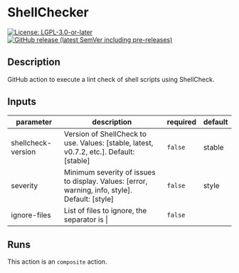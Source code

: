 # ShellChecker

[![License: LGPL-3.0-or-later](https://img.shields.io/badge/license-LGPL--3.0%2B-blue)](https://www.gnu.org/licenses/lgpl-3.0.html)
[![GitHub release (latest SemVer including pre-releases)](https://img.shields.io/github/v/release/a5k-actions/shellchecker?include_prereleases&sort=semver)](https://github.com/a5k-actions/shellchecker/releases/latest)

<!-- action-docs-description -->
## Description

GitHub action to execute a lint check of shell scripts using ShellCheck.
<!-- action-docs-description -->

<!-- action-docs-inputs -->
## Inputs

| parameter | description | required | default |
| - | - | - | - |
| shellcheck-version | Version of ShellCheck to use. Values: [stable, latest, v0.7.2, etc.]. Default: [stable] | `false` | stable |
| severity | Minimum severity of issues to display. Values: [error, warning, info, style]. Default: [style] | `false` | style |
| ignore-files | List of files to ignore, the separator is &#124; | `false` |  |
<!-- action-docs-inputs -->

<!-- action-docs-outputs -->

<!-- action-docs-outputs -->

<!-- action-docs-runs -->
## Runs

This action is an `composite` action.
<!-- action-docs-runs -->

